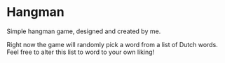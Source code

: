 # Hangman
Simple hangman game, designed and created by me.

Right now the game will randomly pick a word from a list of Dutch words. Feel free to alter this list to word to your own liking!

